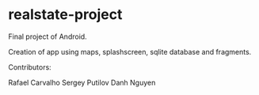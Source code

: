 # realstate-project

Final project of Android.

Creation of app using maps, splashscreen, sqlite database and fragments.

Contributors:

Rafael Carvalho
Sergey Putilov
Danh Nguyen
